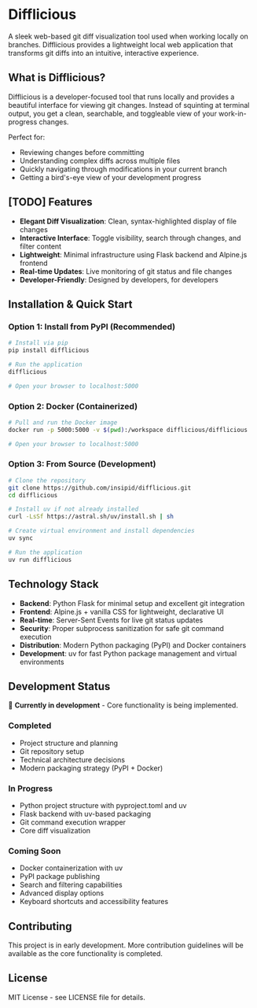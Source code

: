 # Difflicious

A sleek web-based git diff visualization tool used when working locally on branches. Difflicious provides a lightweight local web application that transforms git diffs into an intuitive, interactive experience.

## What is Difflicious?

Difflicious is a developer-focused tool that runs locally and provides a beautiful interface for viewing git changes. Instead of squinting at terminal output, you get a clean, searchable, and toggleable view of your work-in-progress changes.

Perfect for:
- Reviewing changes before committing
- Understanding complex diffs across multiple files
- Quickly navigating through modifications in your current branch
- Getting a bird's-eye view of your development progress

## [TODO] Features

- **Elegant Diff Visualization**: Clean, syntax-highlighted display of file changes
- **Interactive Interface**: Toggle visibility, search through changes, and filter content
- **Lightweight**: Minimal infrastructure using Flask backend and Alpine.js frontend
- **Real-time Updates**: Live monitoring of git status and file changes
- **Developer-Friendly**: Designed by developers, for developers

## Installation & Quick Start

### Option 1: Install from PyPI (Recommended)
```bash
# Install via pip
pip install difflicious

# Run the application
difflicious

# Open your browser to localhost:5000
```

### Option 2: Docker (Containerized)
```bash
# Pull and run the Docker image
docker run -p 5000:5000 -v $(pwd):/workspace difflicious/difflicious

# Open your browser to localhost:5000
```

### Option 3: From Source (Development)
```bash
# Clone the repository
git clone https://github.com/insipid/difflicious.git
cd difflicious

# Install uv if not already installed
curl -LsSf https://astral.sh/uv/install.sh | sh

# Create virtual environment and install dependencies
uv sync

# Run the application
uv run difflicious
```

## Technology Stack

- **Backend**: Python Flask for minimal setup and excellent git integration
- **Frontend**: Alpine.js + vanilla CSS for lightweight, declarative UI
- **Real-time**: Server-Sent Events for live git status updates
- **Security**: Proper subprocess sanitization for safe git command execution
- **Distribution**: Modern Python packaging (PyPI) and Docker containers
- **Development**: uv for fast Python package management and virtual environments

## Development Status

🚧 **Currently in development** - Core functionality is being implemented.

### Completed
- Project structure and planning
- Git repository setup
- Technical architecture decisions
- Modern packaging strategy (PyPI + Docker)

### In Progress
- Python project structure with pyproject.toml and uv
- Flask backend with uv-based packaging
- Git command execution wrapper
- Core diff visualization

### Coming Soon
- Docker containerization with uv
- PyPI package publishing
- Search and filtering capabilities
- Advanced display options
- Keyboard shortcuts and accessibility features

## Contributing

This project is in early development. More contribution guidelines will be available as the core functionality is completed.

## License

MIT License - see LICENSE file for details.

